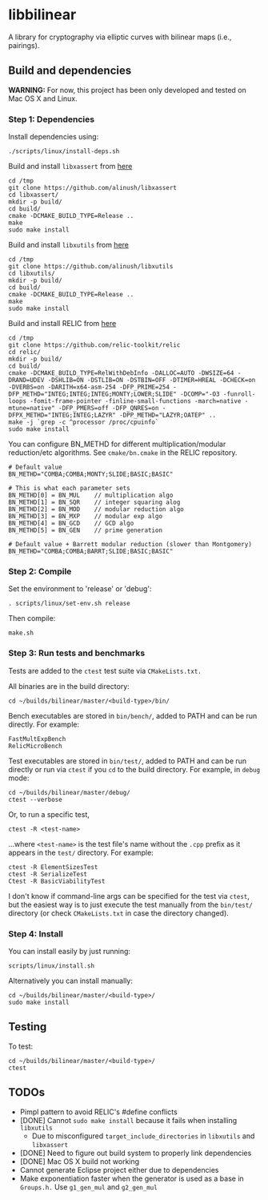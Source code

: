 # libbilinear

A library for cryptography via elliptic curves with bilinear maps (i.e., pairings).

## Build and dependencies

**WARNING:** For now, this project has been only developed and tested on Mac OS X and Linux.

### Step 1: Dependencies

Install dependencies using:

    ./scripts/linux/install-deps.sh

Build and install `libxassert` from [here](https://github.com/alinush/libxassert/blob/master/README.md)

    cd /tmp
    git clone https://github.com/alinush/libxassert
    cd libxassert/
    mkdir -p build/
    cd build/
    cmake -DCMAKE_BUILD_TYPE=Release ..
    make
    sudo make install

Build and install `libxutils` from [here](https://github.com/alinush/libxutils/blob/master/README.md)

    cd /tmp
    git clone https://github.com/alinush/libxutils
    cd libxutils/
    mkdir -p build/
    cd build/
    cmake -DCMAKE_BUILD_TYPE=Release ..
    make
    sudo make install

Build and install RELIC from [here](https://github.com/relic-toolkit/relic)

    cd /tmp
    git clone https://github.com/relic-toolkit/relic
    cd relic/
    mkdir -p build/
    cd build/
    cmake -DCMAKE_BUILD_TYPE=RelWithDebInfo -DALLOC=AUTO -DWSIZE=64 -DRAND=UDEV -DSHLIB=ON -DSTLIB=ON -DSTBIN=OFF -DTIMER=HREAL -DCHECK=on -DVERBS=on -DARITH=x64-asm-254 -DFP_PRIME=254 -DFP_METHD="INTEG;INTEG;INTEG;MONTY;LOWER;SLIDE" -DCOMP="-O3 -funroll-loops -fomit-frame-pointer -finline-small-functions -march=native -mtune=native" -DFP_PMERS=off -DFP_QNRES=on -DFPX_METHD="INTEG;INTEG;LAZYR" -DPP_METHD="LAZYR;OATEP" ..
    make -j `grep -c ^processor /proc/cpuinfo`
    sudo make install

You can configure BN_METHD for different multiplication/modular reduction/etc algorithms. See `cmake/bn.cmake` in the RELIC repository.

    # Default value
    BN_METHD="COMBA;COMBA;MONTY;SLIDE;BASIC;BASIC"

    # This is what each parameter sets
    BN_METHD[0] = BN_MUL    // multiplication algo
    BN_METHD[1] = BN_SQR    // integer squaring alog
    BN_METHD[2] = BN_MOD    // modular reduction algo
    BN_METHD[3] = BN_MXP    // modular exp algo
    BN_METHD[4] = BN_GCD    // GCD algo
    BN_METHD[5] = BN_GEN    // prime generation

    # Default value + Barrett modular reduction (slower than Montgomery) 
    BN_METHD="COMBA;COMBA;BARRT;SLIDE;BASIC;BASIC"

### Step 2: Compile

Set the environment to 'release' or 'debug':
    
    . scripts/linux/set-env.sh release

Then compile:

    make.sh

### Step 3: Run tests and benchmarks

Tests are added to the `ctest` test suite via `CMakeLists.txt.`

All binaries are in the build directory:

    cd ~/builds/bilinear/master/<build-type>/bin/

Bench executables are stored in `bin/bench/`, added to PATH and can be run directly. For example:

    FastMultExpBench
    RelicMicroBench

Test executables are stored in `bin/test/`, added to PATH and can be run directly or run via `ctest` if you `cd` to the build directory.
For example, in `debug` mode:

    cd ~/builds/bilinear/master/debug/
    ctest --verbose

Or, to run a specific test, 
    
    ctest -R <test-name>

...where `<test-name>` is the test file's name without the `.cpp` prefix as it appears in the `test/` directory. For example:

    ctest -R ElementSizesTest
    ctest -R SerializeTest
    Ctest -R BasicViabilityTest


I don't know if command-line args can be specified for the test via `ctest`, but the easiest way is to just execute the test manually from the `bin/test/` directory (or check `CMakeLists.txt` in case the directory changed).

### Step 4: Install

You can install easily by just running:

    scripts/linux/install.sh

Alternatively you can install manually:

    cd ~/builds/bilinear/master/<build-type>/
    sudo make install

## Testing

To test:

    cd ~/builds/bilinear/master/<build-type>/
    ctest

## TODOs

 - Pimpl pattern to avoid RELIC's #define conflicts
 - [DONE] Cannot `sudo make install` because it fails when installing `libxutils`
    + Due to misconfigured `target_include_directories` in `libxutils` and `libxassert`
 - [DONE] Need to figure out build system to properly link dependencies
 - [DONE] Mac OS X build not working
 - Cannot generate Eclipse project either due to dependencies
 - Make exponentiation faster when the generator is used as a base in `Groups.h.` Use `g1_gen_mul` and `g2_gen_mul`
